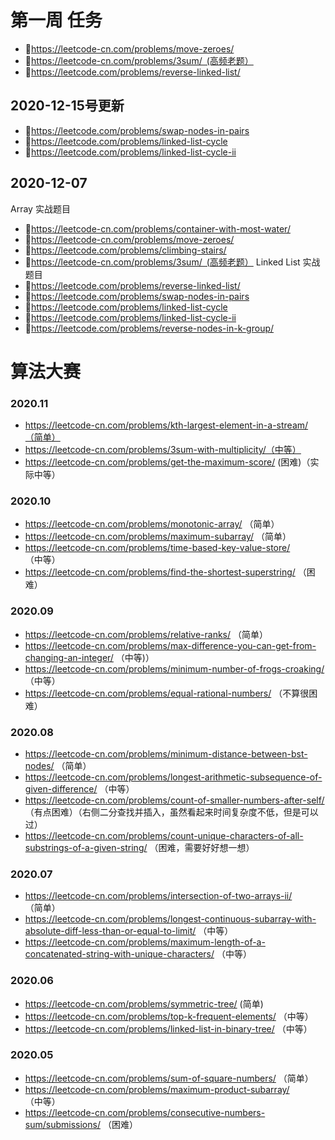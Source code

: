 # 第一周 任务
+ https://leetcode-cn.com/problems/move-zeroes/
+ https://leetcode-cn.com/problems/3sum/ (高频老题）
+ https://leetcode.com/problems/reverse-linked-list/

## 2020-12-15号更新
+ https://leetcode.com/problems/swap-nodes-in-pairs
+ https://leetcode.com/problems/linked-list-cycle
+ https://leetcode.com/problems/linked-list-cycle-ii

## 2020-12-07
Array 实战题目
+ https://leetcode-cn.com/problems/container-with-most-water/
+ https://leetcode-cn.com/problems/move-zeroes/
+ https://leetcode.com/problems/climbing-stairs/
+ https://leetcode-cn.com/problems/3sum/ (高频老题）
Linked List 实战题目
+ https://leetcode.com/problems/reverse-linked-list/
+ https://leetcode.com/problems/swap-nodes-in-pairs
+ https://leetcode.com/problems/linked-list-cycle
+ https://leetcode.com/problems/linked-list-cycle-ii
+ https://leetcode.com/problems/reverse-nodes-in-k-group/

# 算法大赛

### 2020.11
+ https://leetcode-cn.com/problems/kth-largest-element-in-a-stream/（简单）
+ https://leetcode-cn.com/problems/3sum-with-multiplicity/（中等）
+ https://leetcode-cn.com/problems/get-the-maximum-score/ (困难)（实际中等）

### 2020.10
+ https://leetcode-cn.com/problems/monotonic-array/ （简单）
+ https://leetcode-cn.com/problems/maximum-subarray/ （简单） 
+ https://leetcode-cn.com/problems/time-based-key-value-store/ （中等）
+ https://leetcode-cn.com/problems/find-the-shortest-superstring/ （困难）
 
### 2020.09 
+ https://leetcode-cn.com/problems/relative-ranks/ （简单） 
+ https://leetcode-cn.com/problems/max-difference-you-can-get-from-changing-an-integer/ （中等)）
+ https://leetcode-cn.com/problems/minimum-number-of-frogs-croaking/ （中等）
+ https://leetcode-cn.com/problems/equal-rational-numbers/ （不算很困难）

### 2020.08 
+ https://leetcode-cn.com/problems/minimum-distance-between-bst-nodes/  （简单）
+ https://leetcode-cn.com/problems/longest-arithmetic-subsequence-of-given-difference/ （中等）
+ https://leetcode-cn.com/problems/count-of-smaller-numbers-after-self/  （有点困难）（右侧二分查找并插入，虽然看起来时间复杂度不低，但是可以过）
+ https://leetcode-cn.com/problems/count-unique-characters-of-all-substrings-of-a-given-string/ （困难，需要好好想一想）

### 2020.07 
+ https://leetcode-cn.com/problems/intersection-of-two-arrays-ii/ （简单）
+ https://leetcode-cn.com/problems/longest-continuous-subarray-with-absolute-diff-less-than-or-equal-to-limit/ （中等）
+ https://leetcode-cn.com/problems/maximum-length-of-a-concatenated-string-with-unique-characters/ （中等）

### 2020.06 
+ https://leetcode-cn.com/problems/symmetric-tree/   (简单)
+ https://leetcode-cn.com/problems/top-k-frequent-elements/ （中等）
+ https://leetcode-cn.com/problems/linked-list-in-binary-tree/  （中等）

### 2020.05 
+ https://leetcode-cn.com/problems/sum-of-square-numbers/  （简单）
+ https://leetcode-cn.com/problems/maximum-product-subarray/ （中等）
+ https://leetcode-cn.com/problems/consecutive-numbers-sum/submissions/ （困难）